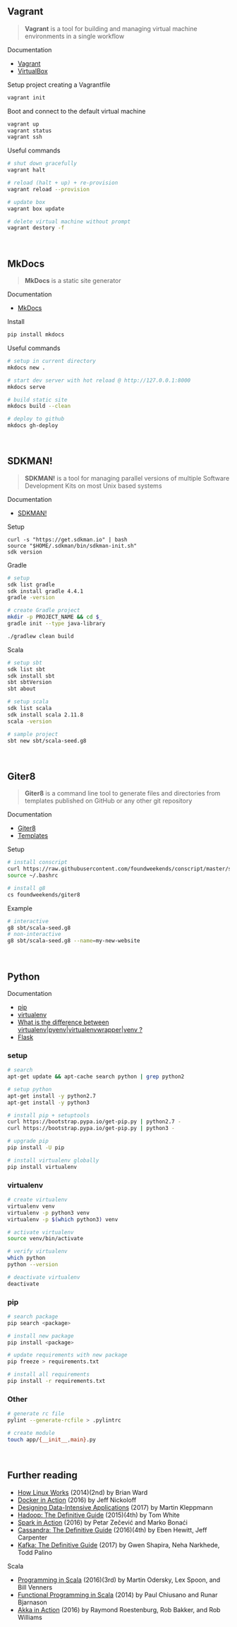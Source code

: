 ## Vagrant

> **Vagrant** is a tool for building and managing virtual machine environments in a single workflow

Documentation

* [Vagrant](https://www.vagrantup.com/docs)
* [VirtualBox](https://www.virtualbox.org/wiki/Downloads)

Setup project creating a Vagrantfile
```bash
vagrant init
```

Boot and connect to the default virtual machine
```bash
vagrant up
vagrant status
vagrant ssh
```

Useful commands
```bash
# shut down gracefully
vagrant halt

# reload (halt + up) + re-provision
vagrant reload --provision

# update box
vagrant box update

# delete virtual machine without prompt
vagrant destory -f
```

<br>

## MkDocs

> **MkDocs** is a static site generator

Documentation

* [MkDocs](http://www.mkdocs.org)

Install
```bash
pip install mkdocs
```

Useful commands
```bash
# setup in current directory
mkdocs new .

# start dev server with hot reload @ http://127.0.0.1:8000
mkdocs serve

# build static site
mkdocs build --clean

# deploy to github
mkdocs gh-deploy
```

<br>

## SDKMAN!

> **SDKMAN!** is a tool for managing parallel versions of multiple Software Development Kits on most Unix based systems

Documentation

* [SDKMAN!](http://sdkman.io)

Setup
```
curl -s "https://get.sdkman.io" | bash
source "$HOME/.sdkman/bin/sdkman-init.sh"
sdk version
```

Gradle
```bash
# setup
sdk list gradle
sdk install gradle 4.4.1
gradle -version

# create Gradle project
mkdir -p PROJECT_NAME && cd $_
gradle init --type java-library

./gradlew clean build
```

Scala
```bash
# setup sbt
sdk list sbt
sdk install sbt
sbt sbtVersion
sbt about

# setup scala
sdk list scala
sdk install scala 2.11.8
scala -version

# sample project
sbt new sbt/scala-seed.g8
```

<br>

## Giter8

> **Giter8** is a command line tool to generate files and directories from templates published on GitHub or any other git repository

Documentation

* [Giter8](http://www.foundweekends.org/giter8)
* [Templates](https://github.com/foundweekends/giter8/wiki/giter8-templates)

Setup
```bash
# install conscript
curl https://raw.githubusercontent.com/foundweekends/conscript/master/setup.sh | sh
source ~/.bashrc

# install g8
cs foundweekends/giter8
```

Example
```bash
# interactive
g8 sbt/scala-seed.g8
# non-interactive
g8 sbt/scala-seed.g8 --name=my-new-website
```

<br>

## Python

Documentation

* [pip](https://pip.pypa.io/en/stable/user_guide)
* [virtualenv](https://virtualenv.pypa.io/en/stable/userguide)
* [What is the difference between virtualenv|pyenv|virtualenvwrapper|venv ?](https://stackoverflow.com/questions/41573587/what-is-the-difference-between-venv-pyvenv-pyenv-virtualenv-virtualenvwrappe)
* [Flask](http://flask.pocoo.org)

### setup
```bash
# search
apt-get update && apt-cache search python | grep python2

# setup python
apt-get install -y python2.7
apt-get install -y python3

# install pip + setuptools
curl https://bootstrap.pypa.io/get-pip.py | python2.7 -
curl https://bootstrap.pypa.io/get-pip.py | python3 -

# upgrade pip
pip install -U pip

# install virtualenv globally 
pip install virtualenv
```

### virtualenv
```bash
# create virtualenv
virtualenv venv
virtualenv -p python3 venv
virtualenv -p $(which python3) venv

# activate virtualenv
source venv/bin/activate

# verify virtualenv
which python
python --version

# deactivate virtualenv
deactivate
```

### pip
```bash
# search package
pip search <package>

# install new package
pip install <package>

# update requirements with new package
pip freeze > requirements.txt

# install all requirements
pip install -r requirements.txt
```

### Other
```bash
# generate rc file
pylint --generate-rcfile > .pylintrc

# create module
touch app/{__init__,main}.py
```

<br>

## Further reading

* [How Linux Works](https://nostarch.com/howlinuxworks2) (2014)(2nd) by Brian Ward
* [Docker in Action](https://www.manning.com/books/docker-in-action) (2016) by Jeff Nickoloff
* [Designing Data-Intensive Applications](http://dataintensive.net) (2017) by Martin Kleppmann
* [Hadoop: The Definitive Guide](http://shop.oreilly.com/product/0636920033448.do) (2015)(4th) by Tom White
* [Spark in Action](https://www.manning.com/books/spark-in-action) (2016) by Petar Zečević and Marko Bonaći
* [Cassandra: The Definitive Guide](http://shop.oreilly.com/product/0636920043041.do) (2016)(4th) by Eben Hewitt, Jeff Carpenter
* [Kafka: The Definitive Guide](http://shop.oreilly.com/product/0636920044123.do) (2017) by Gwen Shapira, Neha Narkhede, Todd Palino

Scala

* [Programming in Scala](https://www.artima.com/shop/programming_in_scala) (2016)(3rd) by Martin Odersky, Lex Spoon, and Bill Venners
* [Functional Programming in Scala](https://www.manning.com/books/functional-programming-in-scala) (2014) by Paul Chiusano and Runar Bjarnason
* [Akka in Action](https://www.manning.com/books/akka-in-action) (2016) by Raymond Roestenburg, Rob Bakker, and Rob Williams

<br>
